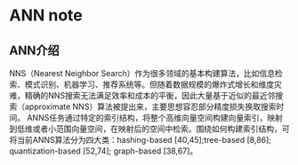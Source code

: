 # ANN note

## ANN介绍
NNS（Nearest Neighbor Search）作为很多领域的基本构建算法，比如信息检索、模式识别、机器学习、推荐系统等。但随着数据规模的爆炸式增长和维度灾难，精确的NNS搜索无法满足效率和成本的平衡，因此大量基于近似的最近邻搜索（approximate NNS）算法被提出来，主要思想容忍部分精度损失换取搜索时间。
ANNS任务通过特定的索引结构，将整个高维向量空间构建向量索引，映射到低维或者小范围向量空间，在映射后的空间中检索。围绕如何构建索引结构，可将当前ANNS算法分为四大类：hashing-based [40,45];tree-based [8,86]; quantization-based [52,74]; graph-based [38,67]。
